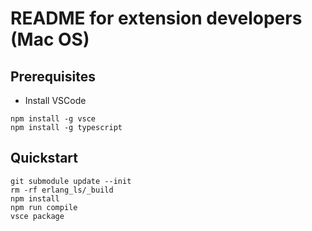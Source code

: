 # README for extension developers (Mac OS)

## Prerequisites

* Install VSCode

```
npm install -g vsce
npm install -g typescript
```

## Quickstart

```
git submodule update --init
rm -rf erlang_ls/_build
npm install
npm run compile
vsce package
```
